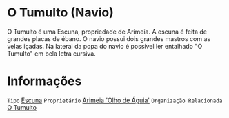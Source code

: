 <!-- TITLE: Tumulto, O (Navio) -->
<!-- SUBTITLE: Visão geral sobre O Tumulto (Navio) -->

# O Tumulto (Navio)
O Tumulto é uma Escuna, propriedade de Arimeia. A escuna é feita de grandes placas de ébano. O navio possui dois grandes mastros com as velas içadas. Na lateral da popa do navio é possível ler entalhado "O Tumulto" em bela letra cursiva.

# Informações
`Tipo` [Escuna](http://localhost/veiculos/escuna#escuna)
`Proprietário` [Arimeia 'Olho de Águia'](http://localhost/individuos/arimeia-olho-de-aguia#arimeia-olho-de-aguia)
`Organização Relacionada` [O Tumulto](http://localhost/faccoes/faccoes-independentes/o-tumulto-faccao#o-tumulto)

